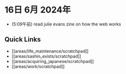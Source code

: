 # 16日 6月 2024年
- (5:09午前) read julie evans zine on how the web works
 



## Quick Links
- [[areas/life_maintenance/scratchpad]]
- [[areas/sashin_exists/scratchpad]]
- [[areas/acquiring_japanese/scratchpad]]
- [[areas/work/scratchpad]]
